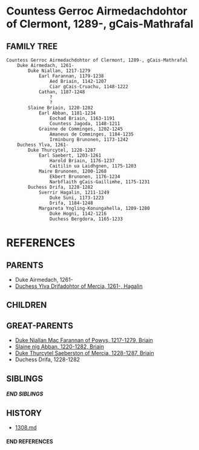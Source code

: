 # Countess Gerroc Airmedachdohtor of Clermont, 1289-, gCais-Mathrafal

## FAMILY TREE
```
Countess Gerroc Airmedachdohtor of Clermont, 1289-, gCais-Mathrafal
    Duke Airmedach, 1261-
        Duke Niallan, 1217-1279
            Earl Farannan, 1179-1238
                Aed Briain, 1142-1207
                Ciar gCais-Cruachu, 1148-1222
            Cathan, 1187-1248
                ?
                ?
        Slaine Briain, 1220-1282
            Earl Abban, 1181-1234
                Eochad Briain, 1163-1191
                Countess Jagoda, 1148-1211
            Grainne de Comminges, 1202-1245
                Amaneus de Comminges, 1184-1235
                Irminburg Brunonen, 1173-1242
    Duchess Ylva, 1261-
        Duke Thurcytel, 1228-1287
            Earl Saebert, 1203-1261
                Harold Briain, 1176-1237
                Caitilin ua Laidhgnen, 1175-1203
            Maire Brunonen, 1200-1268
                Ekbert Brunonen, 1176-1234
                Narbflaith gCais-Gaillimhe, 1175-1231
        Duchess Drifa, 1228-1282
            Sverrir Hagalin, 1211-1249
                Duke Suni, 1173-1223
                Drifa, 1184-1248
            Margareta Yngling-Konungahella, 1209-1280
                Duke Hogni, 1142-1216
                Duchess Bergdora, 1165-1233      
```


# REFERENCES

## PARENTS 
* Duke Airmedach, 1261-
* [Duchess Ylva Drifadohtor of Mercia, 1261-, Hagalin](p/ylva_drifadohtor_1261.md)

## CHILDREN 


## GREAT-PARENTS 
* [Duke Niallan Mac Farannan of Powys, 1217-1279, Briain](p/niallan_mac_farannan_1217.md)
* [Slaine nig Abban, 1220-1282, Briain](p/slaine_nig_abban_1220.md)
* [Duke Thurcytel Saeberston of Mercia, 1228-1287, Briain](p/thurcytel_saebertson_1228.md)
* Duchess Drifa, 1228-1282

## SIBLINGS

##### END SIBLINGS  
## HISTORY
* [1308.md](../h/1308.md)

#### END REFERENCES
